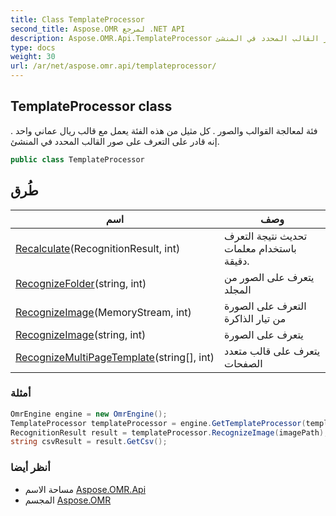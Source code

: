 ```yaml
---
title: Class TemplateProcessor
second_title: Aspose.OMR لمرجع .NET API
description: Aspose.OMR.Api.TemplateProcessor فصل. فئة لمعالجة القوالب والصور .  كل مثيل من هذه الفئة يعمل مع قالب ريال عماني واحد . إنه قادر على التعرف على صور القالب المحدد في المنشئ.
type: docs
weight: 30
url: /ar/net/aspose.omr.api/templateprocessor/
---
```

## TemplateProcessor class

فئة لمعالجة القوالب والصور .  كل مثيل من هذه الفئة يعمل مع قالب ريال عماني واحد . إنه قادر على التعرف على صور القالب المحدد في المنشئ.

```csharp
public class TemplateProcessor
```

## طُرق

| اسم | وصف |
| --- | --- |
| [Recalculate](../../aspose.omr.api/templateprocessor/recalculate/)(RecognitionResult, int) | تحديث نتيجة التعرف باستخدام معلمات دقيقة. |
| [RecognizeFolder](../../aspose.omr.api/templateprocessor/recognizefolder/)(string, int) | يتعرف على الصور من المجلد |
| [RecognizeImage](../../aspose.omr.api/templateprocessor/recognizeimage/#recognizeimage)(MemoryStream, int) | التعرف على الصورة من تيار الذاكرة |
| [RecognizeImage](../../aspose.omr.api/templateprocessor/recognizeimage/#recognizeimage_1)(string, int) | يتعرف على الصورة |
| [RecognizeMultiPageTemplate](../../aspose.omr.api/templateprocessor/recognizemultipagetemplate/)(string[], int) | يتعرف على قالب متعدد الصفحات |

### أمثلة

```csharp
OmrEngine engine = new OmrEngine();
TemplateProcessor templateProcessor = engine.GetTemplateProcessor(templatePath);
RecognitionResult result = templateProcessor.RecognizeImage(imagePath);
string csvResult = result.GetCsv();
```

### أنظر أيضا

* مساحة الاسم [Aspose.OMR.Api](../../aspose.omr.api/)
* المجسم [Aspose.OMR](../../)


